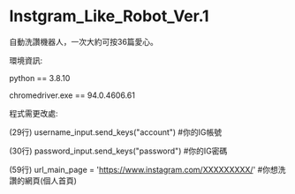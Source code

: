 # Instgram_Like_Robot_Ver.1



自動洗讚機器人，一次大約可按36篇愛心。



環境資訊:

python == 3.8.10

chromedriver.exe == 94.0.4606.61



程式需更改處: 

(29行) username_input.send_keys("account")    #你的IG帳號

(30行) password_input.send_keys("password")   #你的IG密碼

(59行) url_main_page = 'https://www.instagram.com/XXXXXXXXX/'   #你想洗讚的網頁(個人首頁)

